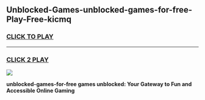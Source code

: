 
## Unblocked-Games-unblocked-games-for-free-Play-Free-kicmq
<h3>
<a href="https://premium76.site?title=unblocked-games-for-free&ref=21A">CLICK TO PLAY</a></h3>
<hr>

<h3>
<a href="https://premium76.site?title=unblocked-games-for-free&ref=21A">CLICK 2 PLAY</a>
  
</h3>

<a href="https://premium76.site?title=unblocked-games-for-free&ref=21A"><img src="https://clearcache.store/games.png"></a>


**unblocked-games-for-free games unblocked: Your Gateway to Fun and Accessible Online Gaming**
